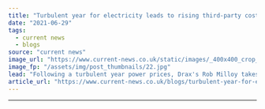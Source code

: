 ```yaml
---
title: "Turbulent year for electricity leads to rising third-party costs"
date: "2021-06-29"
tags: 
  - current news
  - blogs
source: "current news"
image_url: "https://www.current-news.co.uk/static/images/_400x400_crop_center-center/GettyImages-468510354.jpg"
image_fp: "/assets/img/post_thumbnails/22.jpg"
lead: "Following a turbulent year power prices, Drax's Rob Milloy takes a look at the biggest factors set to impact electricity prices going forwards."
article_url: "https://www.current-news.co.uk/blogs/turbulent-year-for-electricity-leads-to-rising-third-party-costs?utm_source=rss-feeds&utm_medium=rss&utm_campaign=rss"
---
```


---
